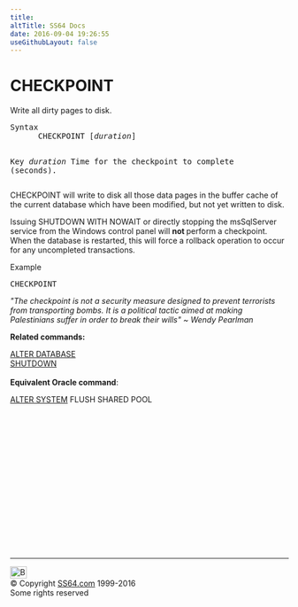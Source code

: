 ```yaml
---
title:
altTitle: SS64 Docs
date: 2016-09-04 19:26:55
useGithubLayout: false
---
```

<!-- #BeginLibraryItem "/Library/head_sql.lbi" --><!-- #EndLibraryItem --><h1>CHECKPOINT</h1>
<p>Write all dirty pages to disk.</p>
<pre>Syntax
      CHECKPOINT [<i>duration</i>]

Key<i>
   </i><i>duration</i>    Time for the checkpoint to complete (seconds).</pre>
<p>     CHECKPOINT will write to disk all  those data pages  in the buffer cache of the current database which have been modified, but not yet written to disk. </p>
<p>Issuing SHUTDOWN WITH NOWAIT or directly stopping the msSqlServer service from the Windows control panel will <b>not </b>perform a checkpoint. When the database is restarted, this will force a rollback operation to occur for any uncompleted transactions. </p>
<p>Example</p>
<pre>CHECKPOINT</pre>
<p class="quote"><i>"The checkpoint is not a security 
  measure designed to prevent terrorists from transporting bombs. It is 
  a political tactic aimed at making Palestinians suffer in order to
  break their wills"
~ Wendy Pearlman</i></p>
<p><b>Related commands:</b></p>
<p>  <a href="database_a.html">ALTER DATABASE</a><br>
  <a href="shutdown.html">SHUTDOWN</a><br>
  <br>
<b>Equivalent Oracle command</b>:</p>
<p> <a href="../ora/system_a.html">ALTER SYSTEM</a> FLUSH SHARED POOL</p><!-- #BeginLibraryItem "/Library/foot_sql.lbi" --><p>
<!-- ss64-sql -->
<ins class="adsbygoogle" style="display:inline-block;width:300px;height:250px" data-ad-client="ca-pub-6140977852749469" data-ad-slot="6953563613"></ins>
<script>
(adsbygoogle = window.adsbygoogle || []).push({});
</script></p>
<hr>
<div id="bl" class="footer"><a href="checkpoint.html#"><img src="../images/top.png" width="30" height="22" alt="Back to the Top"></a></div>
<div id="br" class="footer, tagline">© Copyright <a href="../index.html">SS64.com</a> 1999-2016<br>
Some rights reserved</div><!-- #EndLibraryItem -->

